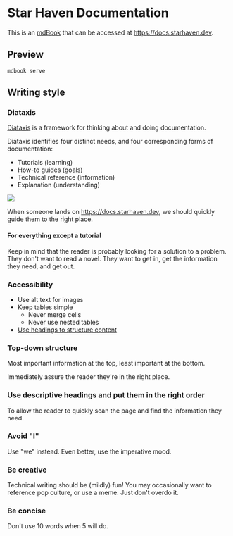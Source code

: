 # Star Haven Documentation

This is an [mdBook](https://rust-lang.github.io/mdBook/) that can be accessed at https://docs.starhaven.dev.

## Preview

```shell
mdbook serve
```

## Writing style

### Diataxis

[Diataxis](https://diataxis.fr/) is a framework for thinking about and doing documentation.

Diátaxis identifies four distinct needs, and four corresponding forms of documentation:

- Tutorials (learning)
- How-to guides (goals)
- Technical reference (information)
- Explanation (understanding)

![](https://diataxis.fr/_images/diataxis.png)

When someone lands on https://docs.starhaven.dev, we should quickly guide them to the right place.

#### For everything except a tutorial

Keep in mind that the reader is probably looking for a solution to a problem. They don't want to read a novel. They want to get in, get the information they need, and get out.

### Accessibility

- Use alt text for images
- Keep tables simple
  - Never merge cells
  - Never use nested tables
- [Use headings to structure content](#use-descriptive-headings-and-put-them-in-the-right-order)

### Top-down structure

Most important information at the top, least important at the bottom.

Immediately assure the reader they're in the right place.

### Use descriptive headings and put them in the right order

To allow the reader to quickly scan the page and find the information they need.

### Avoid "I"

Use "we" instead. Even better, use the imperative mood.

### Be creative

Technical writing should be (mildly) fun! You may occasionally want to reference pop culture, or use a meme. Just don't overdo it.

### Be concise

Don't use 10 words when 5 will do.
